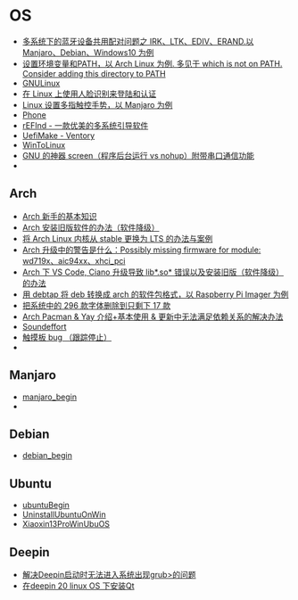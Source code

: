 # OS

- [多系统下的蓝牙设备共用配对问题之 IRK、LTK、EDIV、ERAND.以 Manjaro、Debian、Windows10 为例](/os/linux/bluetooth.md)
- [设置环境变量和PATH，以 Arch Linux 为例. 多见于 which is not on PATH.  Consider adding this directory to PATH](/os/linux/environment_variable.md)
- [GNULinux](/os/linux/GNULinux.md)
- [在 Linux 上使用人脸识别来登陆和认证](/os/linux/linuxhello.md)
- [Linux 设置多指触控手势，以 Manjaro 为例](/os/linux/gesture.md)
- [Phone](/os/linux/os+phone.md)
- [rEFInd - 一款优美的多系统引导软件](/os/linux/rEFInd.md)
- [UefiMake - Ventory](/os/linux/UefiMakemd.md)
- [WinToLinux](/os/linux/WinToLinux.md)
- [GNU 的神器 screen（程序后台运行 vs nohup）附带串口通信功能](/os/linux/screen.md)
- [](/os/linux/.md)

## Arch

- [Arch 新手的基本知识](/os/arch/arch-begin.md)
- [Arch 安装旧版软件的办法（软件降级）](/os/arch/arch-downgrade.md)
- [将 Arch Linux 内核从 stable 更换为 LTS 的办法与案例](/os/arch/archkernel.md)
- [Arch 升级中的警告是什么：Possibly missing firmware for module: wd719x、aic94xx、xhci_pci](/os/arch/archUpdateWarning.md)
- [Arch 下 VS Code, Ciano 升级导致 lib*.so* 错误以及安装旧版（软件降级）的办法](/os/arch/codeupdateerror.md)
- [用 debtap 将 deb 转换成 arch 的软件包格式，以 Raspberry Pi Imager 为例](/os/arch/debtap.md)
- [把系统中的 296 款字体删除到只剩下 17 款](/os/arch/Font.md)
- [Arch Pacman & Yay 介绍+基本使用 & 更新中无法满足依赖关系的解决办法](/os/arch/pacman.md)
- [Soundeffort](/os/arch/soundeffors.md)
- [触摸板 bug （跟踪停止）](/os/arch/touchpad.md)
- [](/os/arch/.md)

## Manjaro

- [manjaro_begin](/os/manjaro/manjaro_begin.md)
- [](/os/manjaro/.md)

## Debian

- [debian_begin](/os/debian/debian_begin.md)

## Ubuntu

- [ubuntuBegin](/os/ubuntu/ubuntuBegin.md)
- [UninstallUbuntuOnWin](/os/ubuntu/UninstallUbuntuOnWin.md)
- [Xiaoxin13ProWinUbuOS](/os/ubuntu/Xiaoxin13ProWinUbuOS.md)

## Deepin

- [解决Deepin启动时无法进入系统出现grub>的问题](/os/deepin/DeepinGrub.md)
- [在deepin 20 linux OS 下安装Qt](/os/deepin/QtOnLinux.md)
